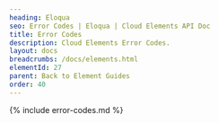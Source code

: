 ```yaml
---
heading: Eloqua
seo: Error Codes | Eloqua | Cloud Elements API Doc
title: Error Codes
description: Cloud Elements Error Codes.
layout: docs
breadcrumbs: /docs/elements.html
elementId: 27
parent: Back to Element Guides
order: 40
---
```


{% include error-codes.md %}
